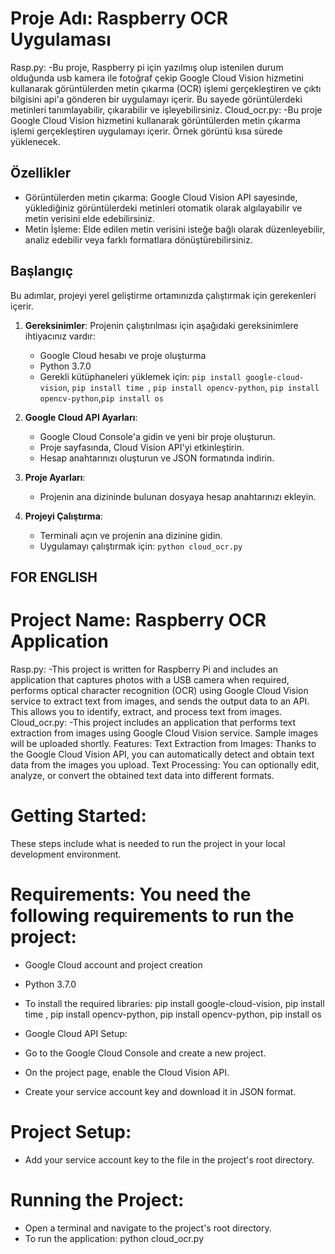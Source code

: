 # Proje Adı: Raspberry OCR Uygulaması
Rasp.py:
  -Bu proje, Raspberry pi için yazılmış olup istenilen durum olduğunda usb kamera ile fotoğraf çekip Google Cloud Vision hizmetini kullanarak görüntülerden metin çıkarma (OCR) işlemi      gerçekleştiren ve çıktı bilgisini api'a gönderen bir uygulamayı içerir. Bu sayede görüntülerdeki metinleri tanımlayabilir, çıkarabilir ve işleyebilirsiniz.
Cloud_ocr.py:
  -Bu proje Google Cloud Vision hizmetini kullanarak görüntülerden metin çıkarma işlemi gerçekleştiren uygulamayı içerir.
Örnek görüntü kısa sürede yüklenecek.

## Özellikler

- Görüntülerden metin çıkarma: Google Cloud Vision API sayesinde, yüklediğiniz görüntülerdeki metinleri otomatik olarak algılayabilir ve metin verisini elde edebilirsiniz.
- Metin İşleme: Elde edilen metin verisini isteğe bağlı olarak düzenleyebilir, analiz edebilir veya farklı formatlara dönüştürebilirsiniz.

## Başlangıç

Bu adımlar, projeyi yerel geliştirme ortamınızda çalıştırmak için gerekenleri içerir.

1. **Gereksinimler**: Projenin çalıştırılması için aşağıdaki gereksinimlere ihtiyacınız vardır:
   - Google Cloud hesabı ve proje oluşturma
   - Python 3.7.0
   - Gerekli kütüphaneleri yüklemek için: `pip install google-cloud-vision`, `pip install time `, `pip install opencv-python`, `pip install opencv-python`,`pip install os`

2. **Google Cloud API Ayarları**:
   - Google Cloud Console'a gidin ve yeni bir proje oluşturun.
   - Proje sayfasında, Cloud Vision API'yi etkinleştirin.
   - Hesap anahtarınızı oluşturun ve JSON formatında indirin.

3. **Proje Ayarları**:
   - Projenin ana dizininde bulunan dosyaya hesap anahtarınızı ekleyin.

4. **Projeyi Çalıştırma**:
   - Terminali açın ve projenin ana dizinine gidin.
   - Uygulamayı çalıştırmak için: `python cloud_ocr.py`
  
## FOR ENGLISH


# Project Name: Raspberry OCR Application
Rasp.py:
  -This project is written for Raspberry Pi and includes an application that captures photos with a USB camera when required, performs optical character recognition (OCR) using Google 
  Cloud Vision service to extract text from images, and sends the output data to an API. This allows you to identify, extract, and process text from images.
Cloud_ocr.py:
  -This project includes an application that performs text extraction from images using Google Cloud Vision service.
  Sample images will be uploaded shortly.
Features:
  Text Extraction from Images: Thanks to the Google Cloud Vision API, you can automatically detect and obtain text data from the images you upload.
  Text Processing: You can optionally edit, analyze, or convert the obtained text data into different formats.
# Getting Started:
  These steps include what is needed to run the project in your local development environment.

# Requirements: You need the following requirements to run the project:

  - Google Cloud account and project creation
  - Python 3.7.0
  - To install the required libraries: pip install google-cloud-vision, pip install time , pip install opencv-python, pip install opencv-python, pip install os
  - Google Cloud API Setup:

  - Go to the Google Cloud Console and create a new project.
  - On the project page, enable the Cloud Vision API.
  - Create your service account key and download it in JSON format.
# Project Setup:

  - Add your service account key to the file in the project's root directory.
# Running the Project:

  - Open a terminal and navigate to the project's root directory.
  - To run the application: python cloud_ocr.py




